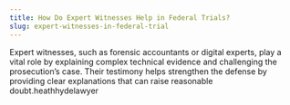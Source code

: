 ```yaml
---
title: How Do Expert Witnesses Help in Federal Trials?
slug: expert-witnesses-in-federal-trial
---
```


Expert witnesses, such as forensic accountants or digital experts, play a vital role by explaining complex technical evidence and challenging the prosecution’s case. Their testimony helps strengthen the defense by providing clear explanations that can raise reasonable doubt.heathhydelawyer